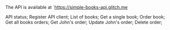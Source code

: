 The API is available at `https://simple-books-api.glitch.me

API status; 
Register API client; 
List of books; 
Get a single book; 
Order book; 
Get all books orders; 
Get John's order; 
Update John's order; 
Delete order; 
